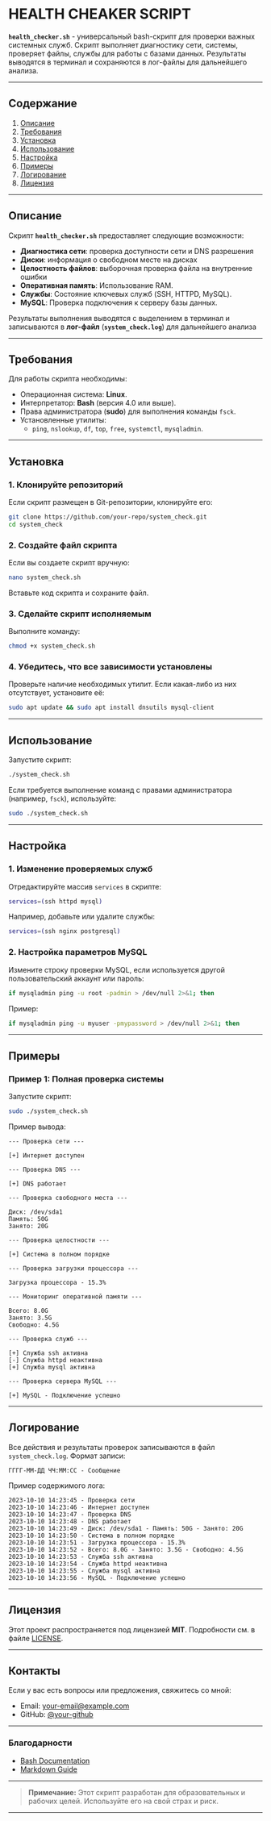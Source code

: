 # HEALTH CHEAKER SCRIPT


**`health_checker.sh`** - универсальный bash-скрипт для проверки важных системных служб. Скрипт выполняет диагностику сети, системы, проверяет файлы, службы для работы с базами данных. Результаты выводятся в терминал и сохраняются в лог-файлы для дальнейшего анализа.

---

## **Содержание**

1. [Описание](#описание)
2. [Требования](#требования)
3. [Установка](#установка)
4. [Использование](#использование)
5. [Настройка](#настройка)
6. [Примеры](#примеры)
7. [Логирование](#логирование)
8. [Лицензия](#лицензия)

---

## Описание

Скрипт **`health_checker.sh`** предоставляет следующие возможности:
- **Диагностика сети**: проверка доступности сети и DNS разрешения
- **Диски**: информация о свободном месте на дисках
- **Целостность файлов**: выборочная проверка файла на внутренние ошибки
- **Оперативная память**: Использование RAM.
- **Службы**: Состояние ключевых служб (SSH, HTTPD, MySQL).
- **MySQL**: Проверка подключения к серверу базы данных.

Результаты выполнения выводятся с выделением в терминал и записываются в **лог-файл** (**`system_check.log`**) для дальнейшего анализа

---

## Требования

Для работы скрипта необходимы:
- Операционная система: **Linux**.
- Интерпретатор: **Bash** (версия 4.0 или выше).
- Права администратора (**sudo**) для выполнения команды `fsck`.
- Установленные утилиты:
  - `ping`, `nslookup`, `df`, `top`, `free`, `systemctl`, `mysqladmin`.

---

## **Установка**

### 1. Клонируйте репозиторий
Если скрипт размещен в Git-репозитории, клонируйте его:
```bash
git clone https://github.com/your-repo/system_check.git
cd system_check
```

### 2. Создайте файл скрипта
Если вы создаете скрипт вручную:
```bash
nano system_check.sh
```
Вставьте код скрипта и сохраните файл.

### 3. Сделайте скрипт исполняемым
Выполните команду:
```bash
chmod +x system_check.sh
```

### 4. Убедитесь, что все зависимости установлены
Проверьте наличие необходимых утилит. Если какая-либо из них отсутствует, установите её:
```bash
sudo apt update && sudo apt install dnsutils mysql-client
```

---

## **Использование**

Запустите скрипт:
```bash
./system_check.sh
```

Если требуется выполнение команд с правами администратора (например, `fsck`), используйте:
```bash
sudo ./system_check.sh
```

---

## **Настройка**

### 1. Изменение проверяемых служб
Отредактируйте массив `services` в скрипте:
```bash
services=(ssh httpd mysql)
```
Например, добавьте или удалите службы:
```bash
services=(ssh nginx postgresql)
```

### 2. Настройка параметров MySQL
Измените строку проверки MySQL, если используется другой пользовательский аккаунт или пароль:
```bash
if mysqladmin ping -u root -padmin > /dev/null 2>&1; then
```
Пример:
```bash
if mysqladmin ping -u myuser -pmypassword > /dev/null 2>&1; then
```

---

## **Примеры**

### Пример 1: Полная проверка системы
Запустите скрипт:
```bash
sudo ./system_check.sh
```

Пример вывода:
```
--- Проверка сети ---

[+] Интернет доступен

--- Проверка DNS ---

[+] DNS работает

--- Проверка свободного места ---

Диск: /dev/sda1
Память: 50G
Занято: 20G

--- Проверка целостности ---

[+] Система в полном порядке

--- Проверка загрузки процессора ---

Загрузка процессора - 15.3%

--- Мониторинг оперативной памяти ---

Всего: 8.0G
Занято: 3.5G
Свободно: 4.5G

--- Проверка служб ---

[+] Служба ssh активна
[-] Служба httpd неактивна
[+] Служба mysql активна

--- Проверка сервера MySQL ---

[+] MySQL - Подключение успешно
```

---

## **Логирование**

Все действия и результаты проверок записываются в файл `system_check.log`. Формат записи:
```
ГГГГ-ММ-ДД ЧЧ:ММ:СС - Сообщение
```

Пример содержимого лога:
```
2023-10-10 14:23:45 - Проверка сети
2023-10-10 14:23:46 - Интернет доступен
2023-10-10 14:23:47 - Проверка DNS
2023-10-10 14:23:48 - DNS работает
2023-10-10 14:23:49 - Диск: /dev/sda1 - Память: 50G - Занято: 20G
2023-10-10 14:23:50 - Система в полном порядке
2023-10-10 14:23:51 - Загрузка процессора - 15.3%
2023-10-10 14:23:52 - Всего: 8.0G - Занято: 3.5G - Свободно: 4.5G
2023-10-10 14:23:53 - Служба ssh активна
2023-10-10 14:23:54 - Служба httpd неактивна
2023-10-10 14:23:55 - Служба mysql активна
2023-10-10 14:23:56 - MySQL - Подключение успешно
```

---

## **Лицензия**

Этот проект распространяется под лицензией **MIT**. Подробности см. в файле [LICENSE](LICENSE).

---

## **Контакты**

Если у вас есть вопросы или предложения, свяжитесь со мной:
- Email: your-email@example.com
- GitHub: [@your-github](https://github.com/your-github)

---

### **Благодарности**

- [Bash Documentation](https://www.gnu.org/software/bash/)
- [Markdown Guide](https://www.markdownguide.org/)

---

> **Примечание:** Этот скрипт разработан для образовательных и рабочих целей. Используйте его на свой страх и риск.

---
